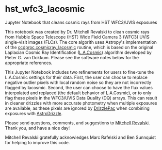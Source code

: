 # hst_wfc3_lacosmic

Jupyter Notebook that cleans cosmic rays from HST WFC3/UVIS exposures

This notebook was created by Dr. Mitchell Revalski to clean cosmic rays from Hubble Space Telescope (HST) Wide Field Camera 3 (WFC3) UVIS single-visit images (FLCs). The core algorith uses Astropy's implementation of the [ccdproc.cosmicray_lacosmic](https://ccdproc.readthedocs.io/en/latest/api/ccdproc.cosmicray_lacosmic.html) routine, which is based on the original Laplacian Cosmic Ray Identification ([L.A.Cosmic](http://www.astro.yale.edu/dokkum/lacosmic/)) algorithm developed by  Pieter G. van Dokkum. Please see the software notes below for the appropriate references.

This Jupyter Notebook includes two refinements for users to fine-tune the L.A.Cosmic settings for their data. First, the user can choose to replace negative outlier pixels with local random noise so they are not incorrectly flagged by lacosmic. Second, the user can choose to have the flux values interpolated and replaced (the default behavior of L.A.Cosmic), or to only flag these pixels in the WFC3/UVIS Data Quality (DQ) arrays. This can result in cleaner drizzles with more accurate photometry when multiple exposures are available, as these pixels are ignored by [DrizzlePac](https://www.stsci.edu/scientific-community/software/drizzlepac.html) when combining exposures with [AstroDrizzle](https://drizzlepac.readthedocs.io/en/latest/astrodrizzle.html).

Please send questions, comments, and suggestions to [Mitchell Revalski](https://www.mitchellrevalski.com). Thank you, and have a nice day!

Mitchell Revalski gratefully acknowledges Marc Rafelski and Ben Sunnquist for helping to improve this code.
